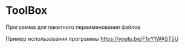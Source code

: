 # ToolBox
Программа для пакетного переименования файлов

Пример использования программы
https://youtu.be/F1xY1WAST5U